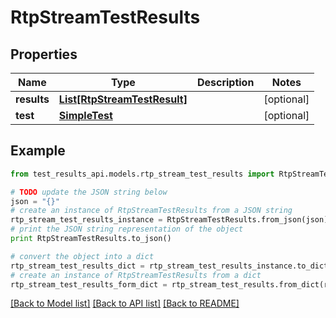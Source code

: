 # RtpStreamTestResults


## Properties
Name | Type | Description | Notes
------------ | ------------- | ------------- | -------------
**results** | [**List[RtpStreamTestResult]**](RtpStreamTestResult.md) |  | [optional] 
**test** | [**SimpleTest**](SimpleTest.md) |  | [optional] 

## Example

```python
from test_results_api.models.rtp_stream_test_results import RtpStreamTestResults

# TODO update the JSON string below
json = "{}"
# create an instance of RtpStreamTestResults from a JSON string
rtp_stream_test_results_instance = RtpStreamTestResults.from_json(json)
# print the JSON string representation of the object
print RtpStreamTestResults.to_json()

# convert the object into a dict
rtp_stream_test_results_dict = rtp_stream_test_results_instance.to_dict()
# create an instance of RtpStreamTestResults from a dict
rtp_stream_test_results_form_dict = rtp_stream_test_results.from_dict(rtp_stream_test_results_dict)
```
[[Back to Model list]](../README.md#documentation-for-models) [[Back to API list]](../README.md#documentation-for-api-endpoints) [[Back to README]](../README.md)


